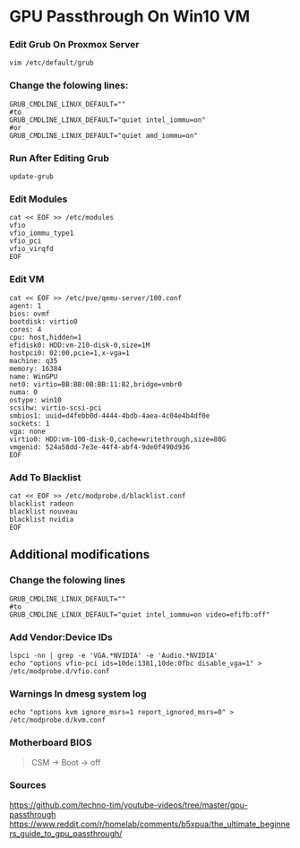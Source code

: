 # GPU Passthrough On Win10 VM

### Edit Grub On Proxmox Server
```
vim /etc/default/grub
```

### Change the folowing lines:
```
GRUB_CMDLINE_LINUX_DEFAULT=""
#to
GRUB_CMDLINE_LINUX_DEFAULT="quiet intel_iommu=on"
#or
GRUB_CMDLINE_LINUX_DEFAULT="quiet amd_iommu=on"
```

### Run After Editing Grub
```
update-grub
```

### Edit Modules
```
cat << EOF >> /etc/modules
vfio
vfio_iommu_type1
vfio_pci
vfio_virqfd
EOF
```

### Edit VM
```
cat << EOF >> /etc/pve/qemu-server/100.conf
agent: 1
bios: ovmf
bootdisk: virtio0
cores: 4
cpu: host,hidden=1
efidisk0: HDD:vm-210-disk-0,size=1M
hostpci0: 02:00,pcie=1,x-vga=1
machine: q35
memory: 16384
name: WinGPU
net0: virtio=BB:BB:0B:BB:11:B2,bridge=vmbr0
numa: 0
ostype: win10
scsihw: virtio-scsi-pci
smbios1: uuid=d4febb0d-4444-4bdb-4aea-4c04e4b4df0e
sockets: 1
vga: none
virtio0: HDD:vm-100-disk-0,cache=writethrough,size=80G
vmgenid: 524a58dd-7e3e-44f4-abf4-9de0f490d936
EOF
```

### Add To Blacklist
```
cat << EOF >> /etc/modprobe.d/blacklist.conf
blacklist radeon
blacklist nouveau
blacklist nvidia
EOF
```

## Additional modifications
### Change the folowing lines
```
GRUB_CMDLINE_LINUX_DEFAULT=""
#to
GRUB_CMDLINE_LINUX_DEFAULT="quiet intel_iommu=on video=efifb:off"
```

### Add Vendor:Device IDs
```
lspci -nn | grep -e 'VGA.*NVIDIA' -e 'Audio.*NVIDIA'
echo "options vfio-pci ids=10de:1381,10de:0fbc disable_vga=1" > /etc/modprobe.d/vfio.conf
```

### Warnings In dmesg system log
```
echo "options kvm ignore_msrs=1 report_ignored_msrs=0" > /etc/modprobe.d/kvm.conf
```

### Motherboard BIOS
>CSM -> Boot -> off

### Sources
https://github.com/techno-tim/youtube-videos/tree/master/gpu-passthrough \
https://www.reddit.com/r/homelab/comments/b5xpua/the_ultimate_beginners_guide_to_gpu_passthrough/
